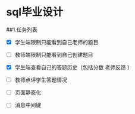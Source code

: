 # sql毕业设计

##1.任务列表
 - [x] 学生端限制只能看到自己老师的题目
 - [ ] 教师端限制只能看到自己创建题目
 - [x] 学生端查看自己的答题历史（包括分数 老师反馈 ）
 - [ ] 教师点评学生答题情况
 - [ ] 页面静态化 
 - [ ] 消息中间键

